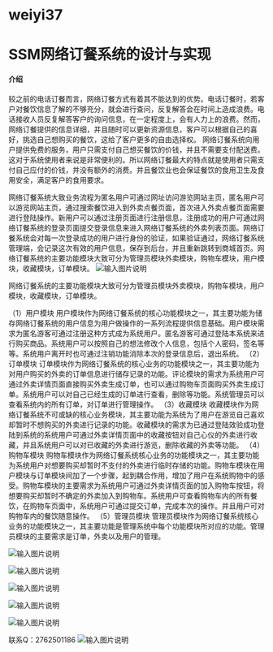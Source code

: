 # weiyi37

# SSM网络订餐系统的设计与实现

#### 介绍
较之前的电话订餐而言，网络订餐方式有着其不能达到的优势。电话订餐时，若客户对餐饮信息了解的不够充分，就会进行查问，反复解答会在时间上造成浪费。电话接收人员反复解答客户的询问信息，在一定程度上，会有人力上的浪费。然而，网络订餐提供的信息详细，并且随时可以更新资源信息，客户可以根据自己的喜好，挑选自己想购买的餐饮，这给了客户更多的自由选择权。
网络订餐系统向用户提供免费的服务，用户只需支付自己想买餐饮的价钱，并且不需要支付配送费。这对于系统使用者来说是非常便利的。所以网络订餐最大的特点就是使用者只需支付自己应付的价钱，并没有额外的消费。并且餐饮业也会保证餐饮的食用卫生及食用安全，满足客户的食用要求。


网络订餐系统大致业务流程为匿名用户可通过网址访问游览网站主页，匿名用户可以游览网站主页，通过搜索餐饮进入到外卖点餐页面，首次进入外卖点餐页面需要进行登陆操作。新用户可以通过注册页面进行注册信息，注册成功的用户可通过网络订餐系统的登录页面提交登录信息来进入网络订餐系统的外卖列表页面。网络订餐系统会对每一次登录成功的用户进行身份的验证，如果验证通过，网络订餐系统管理端，会记录这次有效的用户信息，保存到后台，并且重新跳转到商城首页。网络订餐系统的主要功能模块大致可分为管理员模块外卖模块，购物车模块，用户模块，收藏模块，订单模块。
![输入图片说明](https://images.gitee.com/uploads/images/2020/1128/203224_f836ec27_4865385.png "屏幕截图.png")

网络订餐系统的主要功能模块大致可分为管理员模块外卖模块，购物车模块，用户模块，收藏模块，订单模块。


（1）用户模块
用户模块作为网络订餐系统的核心功能模块之一，其主要功能为储存网络订餐系统的用户信息为用户做操作的一系列流程提供信息基础。用户模块需求为匿名游客可通过注册这种方式成为系统用户。匿名游客可通过登陆本系统来进行购买商品。系统用户可以按照自己的想法修改个人信息，包括个人密码，签名等等。系统用户离开时也可通过注销功能消除本次的登录信息后，退出系统。
（2）订单模块
订单模块作为网络订餐系统的核心业务的功能模块之一，其主要功能为对用户购买的外卖的订单信息进行储存记录的功能。评论模块的需求为系统用户可通过外卖详情页面直接购买外卖生成订单，也可以通过购物车页面购买外卖生成订单。系统用户可以对自己已经生成的订单进行查看，删除等功能。系统管理员可以查看系统内的所有订单，对订单进行管理操作。 
（3）收藏模块
收藏模块作为网络订餐系统不可或缺的核心业务模块，其主要功能为系统为了用户在游览自己喜欢却暂时不想购买的外卖进行记录的功能。收藏模块的需求为已通过登陆效验成功登陆到系统的系统用户可通过外卖详情页面中的收藏按钮对自己心仪的外卖进行收藏，并且系统用户可以对已收藏的外卖进行游览，删除收藏的外卖等功能。
（4）购物车模块
购物车模块作为网络订餐系统核心业务的功能模块之一，其主要功能为系统用户对想要购买却暂时不支付的外卖进行临时存储的功能。购物车模块在用户模块与订单模块间加了一个步骤，起到耦合作用，增加了用户在系统购物中的感受。购物车模块的主要需求为系统用户可通过外卖详情页面的加入购物车按钮，将想要购买却暂时不确定的外卖加入到购物车。系统用户可查看购物车内的所有餐饮，在购物车页面中，系统用户可通过提交订单，完成本次的操作。并且用户可对购物车内的餐饮随意操作。
（5）管理员模块
管理员模块作为网络订餐系统核心业务的功能模块之一，其主要功能是管理系统中每个功能模块所对应的功能。管理员模块的主要需求是订单，外卖以及用户的管理。

![输入图片说明](https://images.gitee.com/uploads/images/2020/1128/203249_717f7d6e_4865385.png "屏幕截图.png")

![输入图片说明](https://images.gitee.com/uploads/images/2020/1128/203257_2c085e90_4865385.png "屏幕截图.png")

![输入图片说明](https://images.gitee.com/uploads/images/2020/1128/203304_43bfc400_4865385.png "屏幕截图.png")

![输入图片说明](https://images.gitee.com/uploads/images/2020/1128/203310_78f55749_4865385.png "屏幕截图.png")

![输入图片说明](https://images.gitee.com/uploads/images/2020/1128/203321_613f65f3_4865385.png "屏幕截图.png")


联系Q：2762501186
![输入图片说明](https://images.gitee.com/uploads/images/2020/1119/003728_cd598bb9_4865385.jpeg "微信.jpg")
